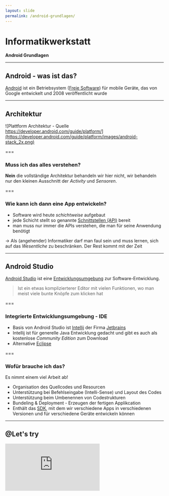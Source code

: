 ```yaml
---
layout: slide
permalink: /android-grundlagen/
---
```


# Informatikwerkstatt
__Android Grundlagen__

---

## Android - was ist das?

[Android](https://de.wikipedia.org/wiki/Android_%28Betriebssystem%29) ist ein  Betriebsystem ([Freie Software](https://de.wikipedia.org/wiki/Freie_Software)) für mobile Geräte, das von Google entwickelt und 2008 veröffentlicht wurde

---

## Architektur

![Plattform Architektur - Quelle https://developer.android.com/guide/platform/](https://developer.android.com/guide/platform/images/android-stack_2x.png)

===

### Muss ich das alles verstehen?

__Nein__ die vollständige Architektur behandeln wir hier nicht, wir behandeln nur den kleinen Ausschnitt der _Activity_ und _Sensoren_.

===

### Wie kann ich dann eine App entwickeln?

* Software wird heute _schichtweise_ aufgebaut
* jede Schicht stellt so genannte [Schnittstellen (API)](https://de.wikipedia.org/wiki/Programmierschnittstelle) bereit
* man muss nur immer die APIs verstehen, die man für seine Anwendung benötigt

&rarr; Als (angehender) Informatiker darf man faul sein und muss lernen, sich auf das _Wesentliche_ zu beschränken. Der Rest kommt mit der Zeit

---

## Android Studio

[Android Studio](https://developer.android.com/studio/) ist eine [Entwicklungsumgebung](https://de.wikipedia.org/wiki/Integrierte_Entwicklungsumgebung) zur Software-Entwicklung.

> Ist ein etwas komplizierterer Editor mit vielen Funktionen, wo man meist viele bunte Knöpfe zum klicken hat

===

### Integrierte Entwicklungsumgebung - IDE

* Basis von Android Studio ist [Intellij](https://www.jetbrains.com/idea/) der Firma [Jetbrains](https://www.jetbrains.com/)
* Intellij ist für generelle Java Entwicklung gedacht und gibt es auch als kostenlose _Community Edition_ zum Download
* Alternative [Eclipse](https://www.eclipse.org/)

===

### Wofür brauche ich das?

Es nimmt einem viel Arbeit ab!

* Organisation des Quellcodes und Resourcen
* Unterstützung bei Befehlseingabe (Intelli-Sense) und Layout des Codes
* Unterstützung beim Umbenennen von Codestrukturen
* Bundeling & Deployment - Erzeugen der fertigen Applikcation
* Enthält das [SDK](https://de.wikipedia.org/wiki/Software_Development_Kit), mit dem wir verschiedene Apps in verschiedenen Versionen und für verschiedene Geräte entwickeln können

---

## @Let's try

<iframe class="video" src="https://player.vimeo.com/video/287431166" frameborder="0" webkitallowfullscreen mozallowfullscreen allowfullscreen />

---

## Projektstruktur

Ein [Android Projekt](https://developer.android.com/studio/projects/) besteh aus mehreren Verzeichnis mit mehreren Dateien.

<div class="flex">
<div><ul><li><strong>app</strong> Hauptverzeichnis mit alen Daten</li><li><strong>Gradle Scripts</strong> ein Verzeichnnis um mit dem Build Tools [Gradle](https://gradle.org/) die App zu compilieren und zu bundlen</li><li><strong>manifests</strong> das [Manifest](#/5/1), d.h. die Konfiguration, des Projektes</li><li><strong>java</strong> enthält alle Quellcodedateien, einmal den Quellcode der App und den Code der [Unit-Tests](https://de.wikipedia.org/wiki/Modultest)</li><li><strong>res</strong> ein Verzeichnis mit allen weiteren Komponenten der App wie z.B. Bilder, Icons, Layout der [Activities (Fenster)](/threads-activities-intent/#/3), etc.</li></ul>
</div>
<div>
![Android Projekt Struktur - Quelle https://developer.android.com/studio/projects/](https://developer.android.com/images/tools/projectview-p1.png#floatright)
</div>
</div>

===

### Manifest

> Das [Android Manifest](https://developer.android.com/guide/topics/manifest/manifest-intro) ist eine [XML-Datei](https://de.wikipedia.org/wiki/Extensible_Markup_Language) in der die Konfiguration der App, wie Start-[Activity](/threads-activities-intent/#/3) oder auch [Berechtigungen](/sensoren-resourcen/#/2) für Sensoren hinterlegt werden
 
```xml
<?xml version="1.0" encoding="utf-8"?>
<manifest xmlns:android="http://schemas.android.com/apk/res/android" package="de.tu_clausthal.in.informatikwerkstatt.helloworld">
    <application
        android:allowBackup="true"
        android:icon="@mipmap/ic_launcher"
        android:label="@string/app_name"
        android:roundIcon="@mipmap/ic_launcher_round"
        android:supportsRtl="true"
        android:theme="@style/AppTheme">
        <activity
            android:name=".MainActivity"
            android:label="@string/app_name"
            android:theme="@style/AppTheme.NoActionBar">
            <intent-filter>
                <action android:name="android.intent.action.MAIN" />
                <category android:name="android.intent.category.LAUNCHER" />
            </intent-filter>
        </activity>
    </application>
</manifest>
```

===

### Unit-Testing

> [Unit-Testing](https://de.wikipedia.org/wiki/Modultest), auch _Modultest_ oder _Komponententest_ ist eine Möglichtkeit einzelne Routinen auf ihre korrekte Funktionsweise zu überprüfen. In Java nutzt man dafür das [JUnit](https://junit.org/)-Framework, für [App-Testing](https://developer.android.com/studio/test/) gibt es weitere Möglichkeiten. Testing erhöht die Qualität der Software.

```java
import org.junit.Test;
import org.junit.Assert;

public final class TestCBeispiel
{
    @Test
    public void addition_isCorrect()
    {
        Assert.assertEquals( 4, 2 + 2 );
    }
}
```

===

### Resourcen & Berechtigungen<sup>1</sup>

<small>1: Wir behandeln hier nur kurz die Berechtigungen, im Foliensatz [Sensoren & Resourcen](/sensoren-resourcen/) werden wir genauer darauf eingehen</small>

---

## Tastatur Dein Freund

Software-Entwicklung besteht aus viel Text schreiben, so dass es hilfreich ist, vieles per Tastatur zu steuern:

* [Shortcuts](https://de.wikipedia.org/wiki/Tastenkombination) sind Tastenkombinationen für bestimmte Funktionen
* [IntelliSense](https://de.wikipedia.org/wiki/IntelliSense) ist eine Möglichkeit Befehle zu vervollständigen

&rarr; Software-Entwickler haben die wichtigsten Sachen im Kopf und beim Rest wissen sie, wo es steht / zu finden ist

===

### IntelliSense

> IntelliSense ist die _automatische Befehlsergänzung_ durch die IDE

===

### Shortcuts

> Shortcuts sind Tastenkürzel, über die man wichtige Befehle ohne Klicken ausführen kann

===

### Shortcuts - eine Auswahl

| Kommando              | Shortcut  |
|-----------------------|----------:|
| Klasse finden         | <kbd>Control</kbd>+<kbd>N</kbd> |
| Suchen                | <kbd>Control</kbd>+<kbd>F</kbd> |
| Ersetzen              | <kbd>Control</kbd>+<kbd>R</kbd> |
| Optimiere Imports     | <kbd>Control</kbd>+<kbd>Alt</kbd>+<kbd>O</kbd> |
| Reformat code	        | <kbd>Control</kbd>+<kbd>Alt</kbd>+<kbd>L</kbd> |	
| Quick-Fix<sup>1<sup>  | <kbd>Alt</kbd>+<kbd>Enter</kbd> |
| Basis Code-Ergänzung  | <kbd>Control</kbd>+<kbd>Space</kbd> |
| Smarte Code-Ergänzung | <kbd>Control</kbd>+<kbd>Shift</kbd>+<kbd>Space</kbd> |
| Erzeugen & Ausführen  | <kbd>Shift</kbd>+<kbd>F10</kbd> |

<small>1: kann benutzt werden, wenn ein Befehl mit einer <span style="text-decoration: underline wavy red;">roten Linie</span> unterstrichen wurde</small>
<br/>
<small>[alle Shortcuts](https://developer.android.com/studio/intro/keyboard-shortcuts)</small>

---

## Build-Prozess

Mit Hilfe des [Build-Prozess](https://de.wikipedia.org/wiki/Erstellungsprozess) wird aus allen Elementen (Quellcode, Resourcen) ein fertiges Paket erstellt, dass dann als App benutzt werden kann.

![Android Studio Run](images/as_run.png#floatright)
Der Prozess wird mit dem _grünen Button_ in der rechten oberen Fensterecke gestartet

===

### @Profis

[Testing](#/5/2) und [Build-Prozess](#/7) können mit Hilfe von [Continuous Integration](https://de.wikipedia.org/wiki/Kontinuierliche_Integration) automatisiert werden. Dazu gibt es mehrere Cloud-Plattformen, die direkt mit [Github](/git-github/) verbunden werden können. Somit kann der gesamte Prozess z.B. bei einem _Git Push_ automatisch ausgeführt werden und jeden Tag ein [Nightly Build](https://de.wikipedia.org/wiki/Nightly_Build) aus dem aktuellen Entwicklungsstand erzeugt werden.
 
* [Circle CI](https://circleci.com/)
* [Travis CI](https://travis-ci.org/)

---

## APK - Android Application Package

> Ein [Android Application Package](https://en.wikipedia.org/wiki/Android_application_package), kurz _APK_, ist eine Datei, die das gesamte Programm in Binärform mit allen abhängigen Resourcen enthält. Zusätzlich ist ein APK noch [digital signiert](https://de.wikipedia.org/wiki/Digitale_Signatur), so dass der Urheber validierbar ist

===

### Erzeugen & Installation eines APK 

Nachdem das APK erzeugt wurde, wird es auf das Tablet kopiert und mit dem Android Dateimanager installiert

<iframe class="video" src="https://player.vimeo.com/video/292676865" frameborder="0" webkitallowfullscreen mozallowfullscreen allowfullscreen />

---

## Schreib' es hin - Der Logger

> Ein [Logger](https://developer.android.com/reference/android/util/Log) ist ein ```System.out.println``` mit etwas mehr Funktionalität um Ausgaben besser strukturieren zu können unf ggf. in eine Datei o.ä. schreiben zu können

===

### Log erzeugen

Für Lognachrichten gibt es einen _Level_ und einen _Tag_

```java
Log.e( "berechnung", "hier ist eine Division durch null aufgetreten" );
```

===

### Log Levels


| Log Level | Source Code |
|-----------|:-----------:|
| Verbose   | ```Log.v( "tag", "text" )``` |
| Debug     | ```Log.d( "tag", "text" )``` |
| Info      | ```Log.i( "tag", "text" )``` |
| Warn      | ```Log.w( "tag", "text" )``` |
| Error     | ```Log.e( "tag", "text" )``` |


===

### Logger-Anzeige

<iframe class="video" src="https://player.vimeo.com/video/287641440" frameborder="0" webkitallowfullscreen mozallowfullscreen allowfullscreen />

---

## Fehler & Fehlersuche

> Bei der Entwicklung von Software können mehrere Arten von [Fehlern](https://de.wikipedia.org/wiki/Programmfehler) auftreten. Der häufigste ist der [Syntaxfehler](https://de.wikipedia.org/wiki/Syntaxfehler) der durch den [Compiler](/java-grundlagen/#/1/2) gefunden werden kann.

&rArr; Was könnte es noch für Fehler geben und wie könnte man diese finden?

===

### Breakpoints & Debugger

> Ein [Debugger](https://de.wikipedia.org/wiki/Debugger) ist ein Programm mit dessen Hilfe man ein Programm bei der Ausführung überwachen kann, um den realen Programmablauf zu analysieren. Ein [Breakpoint](https://de.wikipedia.org/wiki/Haltepunkt_%28Programmierung%29) ist eine markierte Stelle im Programm, an der der Debugger das Programm anhält, so dass man den aktuellen Zustand des Speichers / Variablenbelegung anschauen kann

---

## @Übung

1. Ergänzt die Hellow-World App um den Logger
2. Probiert die verschiedenen _Log Level_ aus
3. Überprüft die Log Nachrichten auf dem PC und den Tablet

&rArr; Wozu könnten die verschiedenen Log Levels sinnvoll sein?

===

### Erweiterungen

1. Implementiere weitere Variablen Zuweisungen und kleine Berechnungen
3. Setze Breakpoints und überprüfe mit Hilfe des Debuggers die Belegung der Variablen
4. Implementiere einen Fehler, so dass eine [Exception](/java-grundlagen/#/19) geworfen wird und probiere aus, wie man diesen Fehler mittels Brakpoints finden kann

&rArr; Was ist ein sinnvolles Vorgehen, um mit Breakpoints zu arbeiten?

---

## @Home

<div class="flex">
<div><ul><li>[Android Studio Download](https://developer.android.com/studio/)</li>
<li>Je nach Gerät muss ein anderes SDK installiert werden</li>
<li>Manche Geräte werden nicht von Android Studio erkannt, hierzu ist es hilfreich ```MTP``` oder ```PTP``` auszuprobieren</li></ul></div>
<div>
![USB Verbindung](images/usb.jpg#threequarter)
</div>
</div>

